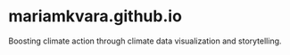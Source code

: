 # mariamkvara.github.io
Boosting climate action through climate data visualization and storytelling.
